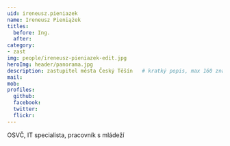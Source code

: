 ```yaml
---
uid: ireneusz.pieniazek
name: Ireneusz Pieniążek
titles:
  before: Ing.
  after:
category:
- zast
img: people/ireneusz-pieniazek-edit.jpg
heroImg: header/panorama.jpg
description: zastupitel města Český Těšín	# kratký popis, max 160 znaků
mail:
mob:
profiles:
  github:                 
  facebook:
  twitter: 		  
  flickr:
---
```


OSVČ, IT specialista, pracovník s mládeží
